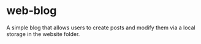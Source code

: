 # web-blog
 A simple blog that allows users to create posts and modify them via a local storage in the website folder.
